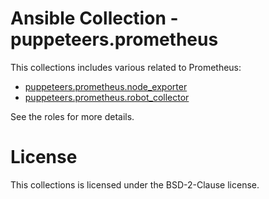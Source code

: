 # Ansible Collection - puppeteers.prometheus

This collections includes various related to Prometheus:

* [puppeteers.prometheus.node_exporter](roles/node_exporter/README.md)
* [puppeteers.prometheus.robot_collector](roles/robot_collector/README.md)

See the roles for more details.

# License

This collections is licensed under the BSD-2-Clause license.
